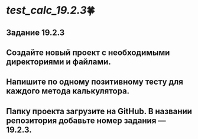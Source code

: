 # ***test_calc_19.2.3***:four_leaf_clover:
## Задание 19.2.3
## Создайте новый проект с необходимыми директориями и файлами.
## Напишите по одному позитивному тесту для каждого метода калькулятора.
## Папку проекта загрузите на GitHub. В названии репозитория добавьте номер задания — 19.2.3.

